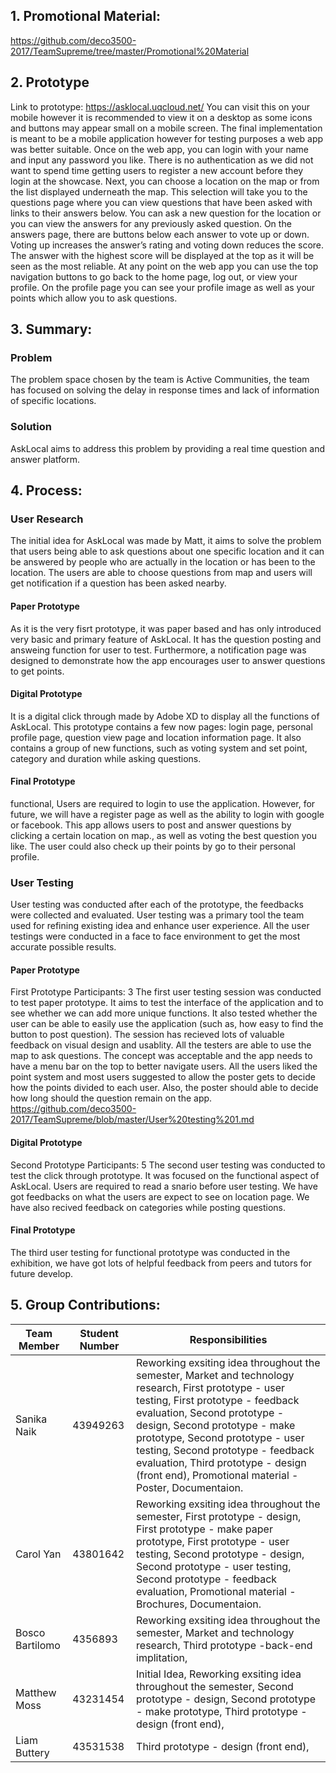 ## 1. Promotional Material:
https://github.com/deco3500-2017/TeamSupreme/tree/master/Promotional%20Material

## 2. Prototype 
Link to prototype: https://asklocal.uqcloud.net/ 
You can visit this on your mobile however it is recommended to view it on a desktop as some icons and buttons may appear small on a mobile screen. The final implementation is meant to be a mobile application however for testing purposes a web app was better suitable. 
Once on the web app, you can login with your name and input any password you like. There is no authentication as we did not want to spend time getting users to register a new account before they login at the showcase. Next, you can choose a location on the map or from the list displayed underneath the map. This selection will take you to the questions page where you can view questions that have been asked with links to their answers below. You can ask a new question for the location or you can view the answers for any previously asked question. On the answers page, there are buttons below each answer to vote up or down. Voting up increases the answer’s rating and voting down reduces the score. The answer with the highest score will be displayed at the top as it will be seen as the most reliable. At any point on the web app you can use the top navigation buttons to go back to the home page, log out, or view your profile. On the profile page you can see your profile image as well as your points which allow you to ask questions. 

## 3. Summary:
### Problem
The problem space chosen by the team is Active Communities, the team has focused on solving the delay in response times and lack of information of specific locations.   
### Solution
 AskLocal aims to address this problem by providing a real time question and answer platform.  
## 4. Process: 
### User Research 
The initial idea for AskLocal was made by Matt, it aims to solve the problem that users being able to ask questions about one specific location and it can be answered by people who are actually in the location or has been to the location. The users are able to choose questions from map and users will get notification if a question has been asked nearby.
#### Paper Prototype
As it is the very fisrt prototype, it was paper based and has only introduced very basic and primary feature of AskLocal. It has the question posting and answeing function for user to test. Furthermore, a notification page was designed to demonstrate how the app encourages user to answer questions to get points. 

#### Digital Prototype
It is a digital click through made by Adobe XD to display all the functions of AskLocal. This prototype contains a few now pages: login page, personal profile page, question view page and location information page. It also contains a group of new functions, such as voting system and set point, category and duration while asking questions. 

#### Final Prototype
functional, Users are required to login to use the application. However, for future, we will have a register page as well as the ability to login with google or facebook. This app allows users to post and answer questions by clicking a certain location on map., as well as voting the best question you like. The user could also check up their points by go to their personal profile. 

### User Testing
User testing was conducted after each of the prototype, the feedbacks were collected and evaluated. User testing was a primary tool the team used for refining existing idea and enhance user experience. All the user testings were conducted in a face to face environment to get the most accurate possible results. 
#### Paper Prototype
First Prototype 
Participants: 3
The first user testing session was conducted to test paper prototype. It aims to test the interface of the application and to see whether we can add more unique functions. It also tested whether the user can be able to easily use the application (such as, how easy to find the button to post question). 
The session has recieved lots of valuable feedback on visual design and usablity. All the testers are able to use the map to ask questions. The concept was acceptable and the app needs to have a menu bar on the top to better navigate users. All the users liked the point system and most users suggested to allow the poster gets to decide how the points divided to each user. Also, the poster should able to decide how long should the question remain on the app.
https://github.com/deco3500-2017/TeamSupreme/blob/master/User%20testing%201.md
#### Digital Prototype
Second Prototype
Participants: 5
The second user testing was conducted to test the click through prototype. It was focused on the functional aspect of AskLocal. Users are required to read a snario before user testing. We have got feedbacks on what the users are expect to see on location page. We have also recived feedback on categories while posting questions. 

#### Final Prototype
The third user testing for functional prototype was conducted in the exhibition, we have got lots of helpful feedback from peers and tutors for future develop.
## 5. Group Contributions:
Team Member | Student Number | Responsibilities
---------|----------|---------
Sanika Naik | 43949263 | Reworking exsiting idea throughout the semester, Market and technology research, First prototype - user testing, First prototype - feedback evaluation, Second prototype - design, Second prototype - make prototype, Second prototype - user testing, Second prototype -  feedback evaluation, Third prototype - design (front end), Promotional material - Poster, Documentaion.
Carol Yan | 43801642 |Reworking exsiting idea throughout the semester, First prototype - design, First prototype - make paper prototype, First prototype - user testing, Second prototype - design, Second prototype - user testing, Second prototype -  feedback evaluation, Promotional material - Brochures, Documentaion.  
Bosco Bartilomo | 4356893 |Reworking exsiting idea throughout the semester, Market and technology research, Third prototype -back-end implitation, 
Matthew Moss | 43231454 |Initial Idea, Reworking exsiting idea throughout the semester, Second prototype - design, Second prototype - make prototype, Third prototype - design (front end), 
Liam Buttery | 43531538 |Third prototype - design (front end), 


